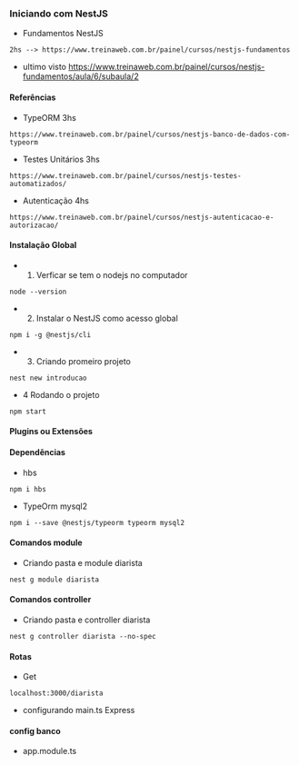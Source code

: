 ### Iniciando com NestJS

* Fundamentos NestJS
```
2hs --> https://www.treinaweb.com.br/painel/cursos/nestjs-fundamentos
```

* ultimo visto
https://www.treinaweb.com.br/painel/cursos/nestjs-fundamentos/aula/6/subaula/2

#### Referências
* TypeORM 3hs
```
https://www.treinaweb.com.br/painel/cursos/nestjs-banco-de-dados-com-typeorm
```

* Testes Unitários 3hs
```
https://www.treinaweb.com.br/painel/cursos/nestjs-testes-automatizados/
```

* Autenticação 4hs
```
https://www.treinaweb.com.br/painel/cursos/nestjs-autenticacao-e-autorizacao/
```

#### Instalação Global
* 1. Verficar se tem o nodejs no computador
```
node --version
```
* 2. Instalar o NestJS como acesso global
```
npm i -g @nestjs/cli
```
* 3. Criando promeiro projeto
```
nest new introducao
```

* 4 Rodando o projeto
```
npm start
```

#### Plugins ou Extensões

#### Dependências
* hbs
```
npm i hbs
```

* TypeOrm mysql2
```
npm i --save @nestjs/typeorm typeorm mysql2
```

#### Comandos module
* Criando pasta e module diarista
```
nest g module diarista
```

#### Comandos controller
* Criando pasta e controller diarista
```
nest g controller diarista --no-spec
```

#### Rotas
* Get
```
localhost:3000/diarista
```

* configurando main.ts
    Express

#### config banco
* app.module.ts
```

```